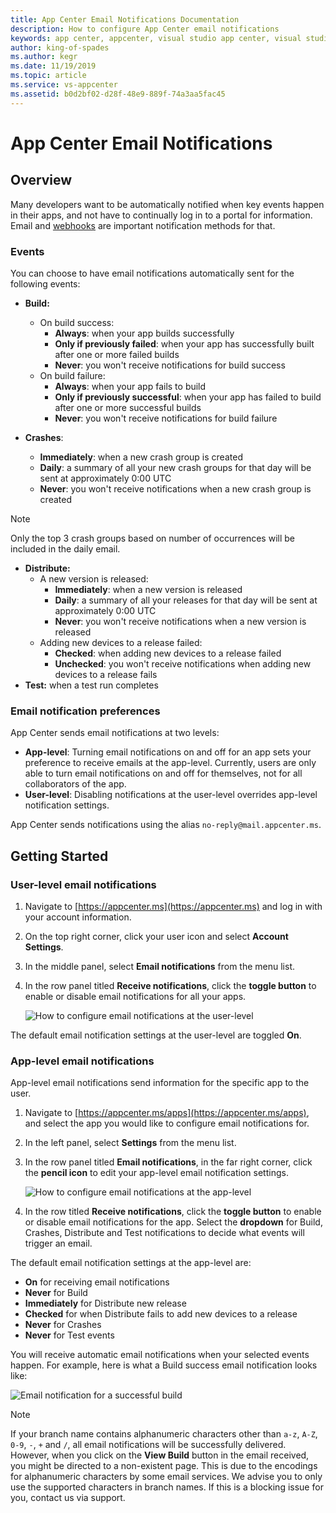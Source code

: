 ```yaml
---
title: App Center Email Notifications Documentation
description: How to configure App Center email notifications
keywords: app center, appcenter, visual studio app center, visual studio appcenter, email, email notifications, build status, build, crashes, crash, distribute, diagnostics, crash groups, crash group, new app version released, new crash group, test, test run, test run completed, test run complete
author: king-of-spades
ms.author: kegr
ms.date: 11/19/2019
ms.topic: article
ms.service: vs-appcenter
ms.assetid: b0d2bf02-d28f-48e9-889f-74a3aa5fac45
---
```


# App Center Email Notifications
## Overview

Many developers want to be automatically notified when key events happen in their apps, and not have to continually log in to a portal for information. Email and [webhooks](https://docs.microsoft.com/appcenter/dashboard/webhooks/) are important notification methods for that.

### Events

You can choose to have email notifications automatically sent for the following events:

- **Build:**
  - On build success:
    - **Always**: when your app builds successfully
    - **Only if previously failed**: when your app has successfully built after one or more failed builds
    - **Never**: you won't receive notifications for build success
  - On build failure:
    - **Always**: when your app fails to build
    - **Only if previously successful**: when your app has failed to build after one or more successful builds
    - **Never**: you won't receive notifications for build failure    

- **Crashes**: 
    - **Immediately**: when a new crash group is created
    - **Daily**: a summary of all your new crash groups for that day will be sent at approximately 0:00 UTC
    - **Never**: you won't receive notifications when a new crash group is created

> [!NOTE]
> Only the top 3 crash groups based on number of occurrences will be included in the daily email. 
    
- **Distribute:**
  - A new version is released:
    - **Immediately**: when a new version is released
    - **Daily**: a summary of all your releases for that day will be sent at approximately 0:00 UTC
    - **Never**: you won't receive notifications when a new version is released
  - Adding new devices to a release failed:
    - **Checked**: when adding new devices to a release failed
    - **Unchecked**: you won't receive notifications when adding new devices to a release fails
- **Test:** when a test run completes

### Email notification preferences

App Center sends email notifications at two levels:  
  - **App-level**: Turning email notifications on and off for an app sets your preference to receive emails at the app-level. Currently, users are only able to turn email notifications on and off for themselves, not for all collaborators of the app.
  - **User-level**: Disabling notifications at the user-level overrides app-level notification settings.

App Center sends notifications using the alias `no-reply@mail.appcenter.ms`.

## Getting Started

### User-level email notifications

1. Navigate to [https://appcenter.ms](https://appcenter.ms) and log in with your account information.

2. On the top right corner, click your user icon and select **Account Settings**.

3. In the middle panel, select **Email notifications** from the menu list.

4. In the row panel titled **Receive notifications**, click the **toggle button** to enable or disable email notifications for all your apps.

    ![How to configure email notifications at the user-level](media/configureEmailNotificationUser.png)

The default email notification settings at the user-level are toggled **On**.

### App-level email notifications

App-level email notifications send information for the specific app to the user.

1. Navigate to [https://appcenter.ms/apps](https://appcenter.ms/apps), and select the app you would like to configure email notifications for.

2. In the left panel, select **Settings** from the menu list.

3. In the row panel titled **Email notifications**, in the far right corner, click the **pencil icon** to edit your app-level email notification settings.

    ![How to configure email notifications at the app-level](media/configureEmailNotificationApp.png)

4. In the row titled **Receive notifications**, click the **toggle button** to enable or disable email notifications for the app. Select the **dropdown** for Build, Crashes, Distribute and Test notifications to decide what events will trigger an email.

The default email notification settings at the app-level are:
  - **On** for receiving email notifications
  - **Never** for Build
  - **Immediately** for Distribute new release
  - **Checked** for when Distribute fails to add new devices to a release
  - **Never** for Crashes
  - **Never** for Test events

You will receive automatic email notifications when your selected events happen. For example, here is what a Build success email notification looks like:

![Email notification for a successful build](media/emailSuccessfulBuild.png)

> [!NOTE]
> If your branch name contains alphanumeric characters other than `a-z`, `A-Z`, `0-9`, `-`, `+` and `/`, all email notifications will be successfully delivered. However, when you click on the **View Build** button in the email received, you might be directed to a non-existent page. This is due to the encodings for alphanumeric characters by some email services. We advise you to only use the supported characters in branch names. If this is a blocking issue for you, contact us via support.
